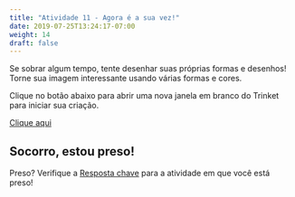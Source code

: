 ```yaml
---
title: "Atividade 11 - Agora é a sua vez!"
date: 2019-07-25T13:24:17-07:00
weight: 14
draft: false
---
```


Se sobrar algum tempo, tente desenhar suas próprias formas e desenhos! Torne sua imagem interessante usando várias formas e cores.

Clique no botão abaixo para abrir uma nova janela em branco do Trinket para iniciar sua criação.

<a class="my-2 mx-4 btn btn-info" href="https://trinket.io/library/trinkets/create?lang=python3" target="_blank">Clique aqui</a>

## Socorro, estou preso!

Preso? Verifique a [Resposta chave](../answer-key) para a atividade em que você está preso!